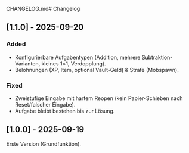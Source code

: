 CHANGELOG.md# Changelog

## [1.1.0] - 2025-09-20
### Added
- Konfigurierbare Aufgabentypen (Addition, mehrere Subtraktion-Varianten, kleines 1×1, Verdopplung).
- Belohnungen (XP, Item, optional Vault-Geld) & Strafe (Mobspawn).

### Fixed
- Zweistufige Eingabe mit hartem Reopen (kein Papier-Schieben nach Reset/falscher Eingabe).
- Aufgabe bleibt bestehen bis zur Lösung.

## [1.0.0] - 2025-09-19
Erste Version (Grundfunktion).
